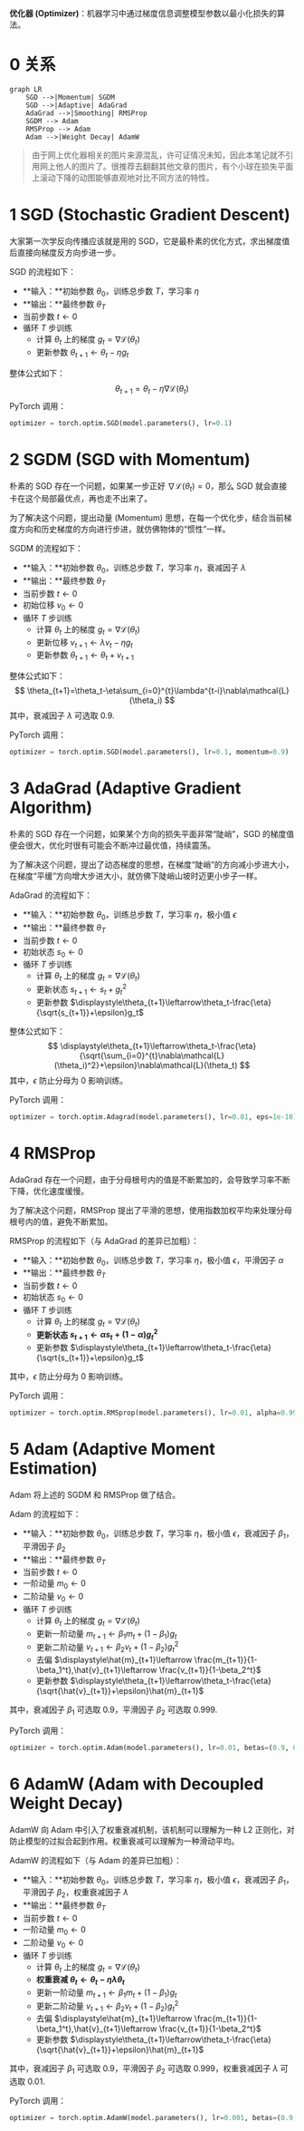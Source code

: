 **优化器 (Optimizer)**：机器学习中通过梯度信息调整模型参数以最小化损失的算法。

<!--more-->

# 0 关系

```mermaid
graph LR
    SGD -->|Momentum| SGDM
    SGD -->|Adaptive| AdaGrad
    AdaGrad -->|Smoothing| RMSProp
    SGDM --> Adam
    RMSProp --> Adam
    Adam -->|Weight Decay| AdamW
```

> 由于网上优化器相关的图片来源混乱，许可证情况未知，因此本笔记就不引用网上他人的图片了。很推荐去翻翻其他文章的图片，有个小球在损失平面上滚动下降的动图能够直观地对比不同方法的特性。

# 1 SGD (Stochastic Gradient Descent)

大家第一次学反向传播应该就是用的 SGD，它是最朴素的优化方式，求出梯度值后直接向梯度反方向步进一步。

SGD 的流程如下：

- **输入：**初始参数 $\theta_0$，训练总步数 $T$，学习率 $\eta$
- **输出：**最终参数 $\theta_T$
- 当前步数 $t\leftarrow0$
- 循环 $T$ 步训练
  - 计算 $\theta_t$ 上的梯度 $g_t=\nabla\mathcal{L}(\theta_t)$
  - 更新参数 $\theta_{t+1}\leftarrow\theta_t-\eta g_t$

整体公式如下：
$$
\theta_{t+1}=\theta_t-\eta\nabla\mathcal{L}(\theta_t)
$$
PyTorch 调用：

```py
optimizer = torch.optim.SGD(model.parameters(), lr=0.1)
```

# 2 SGDM (SGD with Momentum)

朴素的 SGD 存在一个问题，如果某一步正好 $\nabla\mathcal{L}(\theta_t)=0$，那么 SGD 就会直接卡在这个局部最优点，再也走不出来了。

为了解决这个问题，提出动量 (Momentum) 思想，在每一个优化步，结合当前梯度方向和历史梯度的方向进行步进，就仿佛物体的“惯性”一样。

SGDM 的流程如下：

- **输入：**初始参数 $\theta_0$，训练总步数 $T$，学习率 $\eta$，衰减因子 $\lambda$
- **输出：**最终参数 $\theta_T$
- 当前步数 $t\leftarrow0$
- 初始位移 $v_0\leftarrow0$
- 循环 $T$ 步训练
  - 计算 $\theta_t$ 上的梯度 $g_t=\nabla\mathcal{L}(\theta_t)$
  - 更新位移 $v_{t+1}\leftarrow\lambda v_t-\eta g_t$
  - 更新参数 $\theta_{t+1}\leftarrow\theta_t+v_{t+1}$

整体公式如下：
$$
\theta_{t+1}=\theta_t-\eta\sum_{i=0}^{t}\lambda^{t-i}\nabla\mathcal{L}(\theta_i)
$$
其中，衰减因子 $\lambda$ 可选取 $0.9$.

PyTorch 调用：

```py
optimizer = torch.optim.SGD(model.parameters(), lr=0.1, momentum=0.9)
```

# 3 AdaGrad (Adaptive Gradient Algorithm)

朴素的 SGD 存在一个问题，如果某个方向的损失平面非常“陡峭”，SGD 的梯度值便会很大，优化时很有可能会不断冲过最优值，持续震荡。

为了解决这个问题，提出了动态梯度的思想，在梯度“陡峭”的方向减小步进大小，在梯度“平缓”方向增大步进大小，就仿佛下陡峭山坡时迈更小步子一样。

AdaGrad 的流程如下：

- **输入：**初始参数 $\theta_0$，训练总步数 $T$，学习率 $\eta$，极小值 $\epsilon$
- **输出：**最终参数 $\theta_T$
- 当前步数 $t\leftarrow0$
- 初始状态 $s_0\leftarrow0$
- 循环 $T$ 步训练
  - 计算 $\theta_t$ 上的梯度 $g_t=\nabla\mathcal{L}(\theta_t)$
  - 更新状态 $s_{t+1}\leftarrow s_t+g_t^2$
  - 更新参数 $\displaystyle\theta_{t+1}\leftarrow\theta_t-\frac{\eta}{\sqrt{s_{t+1}}+\epsilon}g_t$

整体公式如下：
$$
\displaystyle\theta_{t+1}\leftarrow\theta_t-\frac{\eta}{\sqrt{\sum_{i=0}^{t}\nabla\mathcal{L}(\theta_i)^2}+\epsilon}\nabla\mathcal{L}(\theta_t)
$$
其中，$\epsilon$ 防止分母为 $0$ 影响训练。

PyTorch 调用：

```py
optimizer = torch.optim.Adagrad(model.parameters(), lr=0.01, eps=1e-10)
```

# 4 RMSProp

AdaGrad 存在一个问题，由于分母根号内的值是不断累加的，会导致学习率不断下降，优化速度缓慢。

为了解决这个问题，RMSProp 提出了平滑的思想，使用指数加权平均来处理分母根号内的值，避免不断累加。

RMSProp 的流程如下（与 AdaGrad 的差异已加粗）：

- **输入：**初始参数 $\theta_0$，训练总步数 $T$，学习率 $\eta$，极小值 $\epsilon$，平滑因子 $\alpha$
- **输出：**最终参数 $\theta_T$
- 当前步数 $t\leftarrow0$
- 初始状态 $s_0\leftarrow0$
- 循环 $T$ 步训练
  - 计算 $\theta_t$ 上的梯度 $g_t=\nabla\mathcal{L}(\theta_t)$
  - **更新状态 $s_{t+1}\leftarrow \alpha s_t+(1-\alpha)g_t^2$**
  - 更新参数 $\displaystyle\theta_{t+1}\leftarrow\theta_t-\frac{\eta}{\sqrt{s_{t+1}}+\epsilon}g_t$

其中，$\epsilon$ 防止分母为 $0$ 影响训练。

PyTorch 调用：

```py
optimizer = torch.optim.RMSprop(model.parameters(), lr=0.01, alpha=0.99, eps=1e-8)
```

# 5 Adam (Adaptive Moment Estimation)

Adam 将上述的 SGDM 和 RMSProp 做了结合。

Adam 的流程如下：

- **输入：**初始参数 $\theta_0$，训练总步数 $T$，学习率 $\eta$，极小值 $\epsilon$，衰减因子 $\beta_1$，平滑因子 $\beta_2$
- **输出：**最终参数 $\theta_T$
- 当前步数 $t\leftarrow0$
- 一阶动量 $m_0\leftarrow0$
- 二阶动量 $v_0\leftarrow0$
- 循环 $T$ 步训练
  - 计算 $\theta_t$ 上的梯度 $g_t=\nabla\mathcal{L}(\theta_t)$
  - 更新一阶动量 $m_{t+1}\leftarrow \beta_1 m_t+(1-\beta_1)g_t$
  - 更新二阶动量 $v_{t+1}\leftarrow \beta_2 v_t+(1-\beta_2)g_t^2$
  - 去偏 $\displaystyle\hat{m}_{t+1}\leftarrow \frac{m_{t+1}}{1-\beta_1^t},\hat{v}_{t+1}\leftarrow \frac{v_{t+1}}{1-\beta_2^t}$
  - 更新参数 $\displaystyle\theta_{t+1}\leftarrow\theta_t-\frac{\eta}{\sqrt{\hat{v}_{t+1}}+\epsilon}\hat{m}_{t+1}$

其中，衰减因子 $\beta_1$ 可选取 $0.9$，平滑因子 $\beta_2$ 可选取 $0.999$.

PyTorch 调用：

```py
optimizer = torch.optim.Adam(model.parameters(), lr=0.01, betas=(0.9, 0.999), eps=1e-8)
```

# 6 AdamW (Adam with Decoupled Weight Decay)

AdamW 向 Adam 中引入了权重衰减机制，该机制可以理解为一种 L2 正则化，对防止模型的过拟合起到作用。权重衰减可以理解为一种滑动平均。

AdamW 的流程如下（与 Adam 的差异已加粗）：

- **输入：**初始参数 $\theta_0$，训练总步数 $T$，学习率 $\eta$，极小值 $\epsilon$，衰减因子 $\beta_1$，平滑因子 $\beta_2$，权重衰减因子 $\lambda$
- **输出：**最终参数 $\theta_T$
- 当前步数 $t\leftarrow0$
- 一阶动量 $m_0\leftarrow0$
- 二阶动量 $v_0\leftarrow0$
- 循环 $T$ 步训练
  - 计算 $\theta_t$ 上的梯度 $g_t=\nabla\mathcal{L}(\theta_t)$
  - **权重衰减 $\theta_{t}\leftarrow\theta_t-\eta\lambda\theta_t$**
  - 更新一阶动量 $m_{t+1}\leftarrow \beta_1 m_t+(1-\beta_1)g_t$
  - 更新二阶动量 $v_{t+1}\leftarrow \beta_2 v_t+(1-\beta_2)g_t^2$
  - 去偏 $\displaystyle\hat{m}_{t+1}\leftarrow \frac{m_{t+1}}{1-\beta_1^t},\hat{v}_{t+1}\leftarrow \frac{v_{t+1}}{1-\beta_2^t}$
  - 更新参数 $\displaystyle\theta_{t+1}\leftarrow\theta_t-\frac{\eta}{\sqrt{\hat{v}_{t+1}}+\epsilon}\hat{m}_{t+1}$

其中，衰减因子 $\beta_1$ 可选取 $0.9$，平滑因子 $\beta_2$ 可选取 $0.999$，权重衰减因子 $\lambda$ 可选取 $0.01$.

PyTorch 调用：

```py
optimizer = torch.optim.AdamW(model.parameters(), lr=0.001, betas=(0.9, 0.999), weight_decay=0.01, eps=1e-8)
```